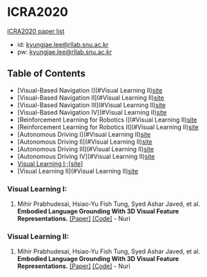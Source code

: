 # ICRA2020
[ICRA2020 paper list](https://ras.papercept.net/conferences/conferences/ICRA20/proceedings/ICRA20_ProgramAtAGlanceMedia.html)

- id: kyungjae.lee@rllab.snu.ac.kr
- pw: kyungjae.lee@rllab.snu.ac.kr

## Table of Contents
  - [Visual-Based Navigation I](#Visual Learning II)[site](https://ras.papercept.net/conferences/conferences/ICRA20/proceedings/ICRA20_ContentListMedia_1.html#moa16)
  - [Visual-Based Navigation II](#Visual Learning II)[site](https://ras.papercept.net/conferences/conferences/ICRA20/proceedings/ICRA20_ContentListMedia_1.html#mob16)
  - [Visual-Based Navigation III](#Visual Learning II)[site](https://ras.papercept.net/conferences/conferences/ICRA20/proceedings/ICRA20_ContentListMedia_1.html#moc16)
  - [Visual-Based Navigation IV](#Visual Learning II)[site](https://ras.papercept.net/conferences/conferences/ICRA20/proceedings/ICRA20_ContentListMedia_1.html#mod16)
  - [Reinforcement Learning for Robotics I](#Visual Learning II)[site](https://ras.papercept.net/conferences/conferences/ICRA20/proceedings/ICRA20_ContentListMedia_2.html#tud06)
  - [Reinforcement Learning for Robotics II](#Visual Learning II)[site](https://ras.papercept.net/conferences/conferences/ICRA20/proceedings/ICRA20_ContentListMedia_3.html#wed06)
  - [Autonomous Driving I](#Visual Learning II)[site](https://ras.papercept.net/conferences/conferences/ICRA20/proceedings/ICRA20_ContentListMedia_1.html#moa06)
  - [Autonomous Driving II](#Visual Learning II)[site](https://ras.papercept.net/conferences/conferences/ICRA20/proceedings/ICRA20_ContentListMedia_1.html#mob06)
  - [Autonomous Driving III](#Visual Learning II)[site](https://ras.papercept.net/conferences/conferences/ICRA20/proceedings/ICRA20_ContentListMedia_1.html#moc06)
  - [Autonomous Driving IV](#Visual Learning II)[site](https://ras.papercept.net/conferences/conferences/ICRA20/proceedings/ICRA20_ContentListMedia_1.html#mod06)
  - [Visual Learning I](#Visual-Learning-I)\;\;\[[site](https://ras.papercept.net/conferences/conferences/ICRA20/proceedings/ICRA20_ContentListMedia_2.html#tua16)\]
  - [Visual Learning II](#Visual Learning II)[site](https://ras.papercept.net/conferences/conferences/ICRA20/proceedings/ICRA20_ContentListMedia_2.html#tub16)

### Visual Learning I:
1. Mihir Prabhudesai, Hsiao-Yu Fish Tung, Syed Ashar Javed, et al. **Embodied Language Grounding With 3D Visual Feature Representations.** [[Paper]](https://arxiv.org/pdf/1910.01210.pdf) [[Code]]() - Nuri
### Visual Learning II:
1. Mihir Prabhudesai, Hsiao-Yu Fish Tung, Syed Ashar Javed, et al. **Embodied Language Grounding With 3D Visual Feature Representations.** [[Paper]](https://arxiv.org/pdf/1910.01210.pdf) [[Code]]() - Nuri
